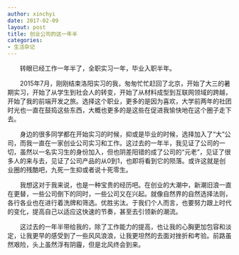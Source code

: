 ```yaml
---
author: xinchyi
date: 2017-02-09
layout: post
title: 创业公司的这一年半
categories:
- 生活杂记
---
```


　　转眼已经工作一年半了，全职实习一年，毕业入职半年。

　　2015年7月，刚刚结束洛阳实习的我，匆匆忙忙赶回了北京，开始了大三的暑期实习，开始了从学生到社会人的转变，开始了从材料成型到互联网领域的跨越，开始了我的前端开发之旅。选择这个职业，更多的是因为喜欢，大学前两年的社团时光也一直在鼓捣这些东西，大概也更多的是这些在促进我愉快地在这个圈子走下去。

　　身边的很多同学都在开始实习的时候，抑或是毕业的时候，选择加入了“大”公司，而我一直在一家创业公司实习和工作。这过去的一年半，我见证了公司的一切，虽然以一名实习生的身份加入，但也阴差阳错的成了公司的“元老”，见证了很多人的来与去，见证了公司产品的从0到1，也即将看到它的陨落。或许这就是创业圈的残酷吧，九死一生抑或者说十死零生。

　　我想这对于我来说，也是一种宝贵的经历吧。在创业的大潮中，新潮旧浪一直在更替，一些公司倒下的同时，一些公司又在兴起。就像自然界的自然选择法则，各行各业也在进行着洗牌和筛选。优胜劣汰。于我们个人而言，也要努力跟上时代的变化，提高自己以适应这快速的节奏，甚至去引领新的潮流。

　　这过去的一年半带给我的，除了工作能力的提高，也让我的心胸更加包容和淡定，让我更早的感受到了一些风风浪浪，让我更坦然的去面对挫折和考验。前路虽然艰险，头上虽然浮有阴霾，但是北风终会到来。
　　
